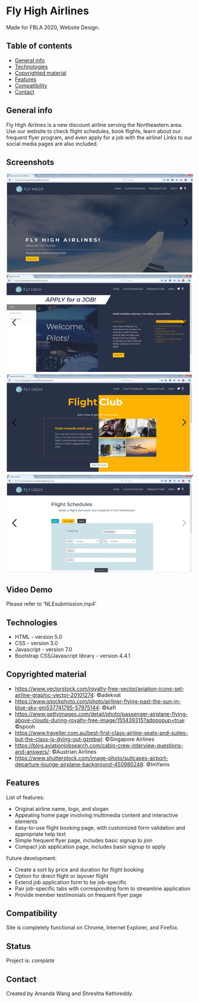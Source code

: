 # Fly High Airlines 
Made for FBLA 2020, Website Design. 
 
## Table of contents
* [General info](#general-info)
* [Technologies](#technologies)
* [Copyrighted material](#copyrighted-material)
* [Features](#features)
* [Compatibility](#compatibility)
* [Contact](#contact)
 
## General info
Fly High Airlines is a new discount airline serving the Northeastern area. Use our website to check flight schedules, book flights, learn about our frequent flyer program, and even apply for a job with the airline! Links to our social media pages are also included.

## Screenshots
![alt text](https://github.com/arwang21/FBLA/blob/master/pp1.PNG?raw=true)
![alt text](https://github.com/arwang21/FBLA/blob/master/pp2.PNG?raw=true)
![alt text](https://github.com/arwang21/FBLA/blob/master/pp3.PNG?raw=true)
![alt text](https://github.com/arwang21/FBLA/blob/master/pp4.PNG?raw=true)

## Video Demo
Please refer to 'NLEsubmission.mp4' 

## Technologies
* HTML - version 5.0
* CSS - version 3.0
* Javascript - version 7.0
* Bootstrap CSS/Javascript library - version 4.4.1
 
## Copyrighted material
* https://www.vectorstock.com/royalty-free-vector/aviation-icons-set-airline-graphic-vector-20101274: ©adekvat
* https://www.istockphoto.com/photo/airliner-flying-past-the-sun-in-blue-sky-gm537741795-57975144: ©kafl
* https://www.gettyimages.com/detail/photo/passenger-airplane-flying-above-clouds-during-royalty-free-image/155439315?adppopup=true:   ©spooh
* https://www.traveller.com.au/best-first-class-airline-seats-and-suites-but-the-class-is-dying-out-gzmbwl: ©Singapore Airlines
* https://blog.aviationjobsearch.com/cabin-crew-interview-questions-and-answers/: ©Austrian Airlines
* https://www.shutterstock.com/image-photo/suitcases-airport-departure-lounge-airplane-background-450980248: ©ImYanis
 
## Features
List of features:
* Original airline name, logo, and slogan
* Appealing home page involving multimedia content and interactive elements
* Easy-to-use flight booking page, with customized form validation and appropriate help text
* Simple frequent flyer page, includes basic signup to join
* Compact job application page, includes basin signup to apply
 
Future development:
* Create a sort by price and duration for flight booking
* Option for direct flight or layover flight
* Extend job application form to be job-specific
* Pair job-specific tabs with corresponding form to streamline application
* Provide member testimonials on frequent flyer page
 
## Compatibility
Site is completely functional on Chrome, Internet Explorer, and Firefox.

## Status
Project is: _complete_
 
## Contact
Created by Amanda Wang and Shreshta Kethireddy. 
 
